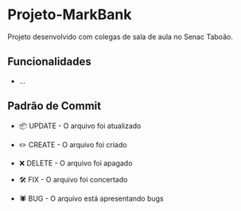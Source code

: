 # Projeto-MarkBank
Projeto desenvolvido com colegas de sala de aula no Senac Taboão.

## Funcionalidades

- ...

## Padrão de Commit

- 📦 UPDATE - O arquivo foi atualizado

- ✏️ CREATE - O arquivo foi criado

- ❌ DELETE - O arquivo foi apagado

- 🛠️ FIX - O arquivo foi concertado

- 🕷️ BUG - O arquivo está apresentando bugs